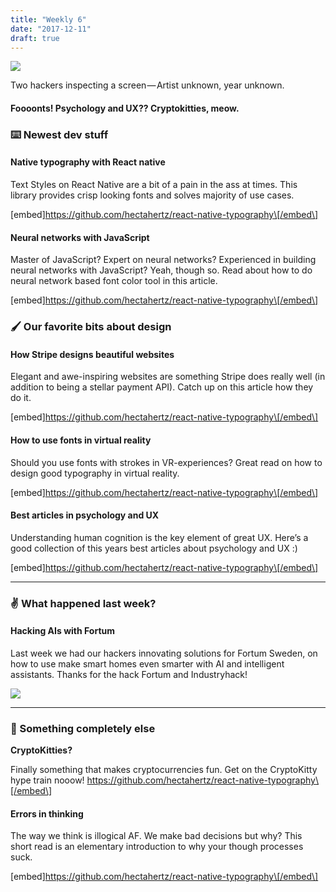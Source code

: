 ```yaml
---
title: "Weekly 6"
date: "2017-12-11"
draft: true
---
```


![](https://cdn-images-1.medium.com/max/800/0*EFLFMEKHCWcLGh-1.)

Two hackers inspecting a screen — Artist unknown, year unknown.

#### Foooonts! Psychology and UX?? Cryptokitties, meow.

### ⌨️ Newest dev stuff

#### Native typography with React native

Text Styles on React Native are a bit of a pain in the ass at times. This library provides crisp looking fonts and solves majority of use cases.

\[embed\]https://github.com/hectahertz/react-native-typography\[/embed\]

#### Neural networks with JavaScript

Master of JavaScript? Expert on neural networks? Experienced in building neural networks with JavaScript? Yeah, though so. Read about how to do neural network based font color tool in this article.

\[embed\]https://github.com/hectahertz/react-native-typography\[/embed\]

### 🖌 Our favorite bits about design

#### How Stripe designs beautiful websites

Elegant and awe-inspiring websites are something Stripe does really well (in addition to being a stellar payment API). Catch up on this article how they do it.

\[embed\]https://github.com/hectahertz/react-native-typography\[/embed\]

#### How to use fonts in virtual reality

Should you use fonts with strokes in VR-experiences? Great read on how to design good typography in virtual reality.

\[embed\]https://github.com/hectahertz/react-native-typography\[/embed\]

#### Best articles in psychology and UX

Understanding human cognition is the key element of great UX. Here’s a good collection of this years best articles about psychology and UX :)

\[embed\]https://github.com/hectahertz/react-native-typography\[/embed\]

---

### ✌️ What happened last week?

#### Hacking AIs with Fortum

Last week we had our hackers innovating solutions for Fortum Sweden, on how to use make smart homes even smarter with AI and intelligent assistants. Thanks for the hack Fortum and Industryhack!

![](https://cdn-images-1.medium.com/max/800/0*AhurUX3BHzus2RkP.)

---

### 👻 Something completely else

**CryptoKitties?**

Finally something that makes cryptocurrencies fun. Get on the CryptoKitty hype train nooow!
https://github.com/hectahertz/react-native-typography\[/embed\]

#### Errors in thinking

The way we think is illogical AF. We make bad decisions but why? This short read is an elementary introduction to why your though processes suck.

\[embed\]https://github.com/hectahertz/react-native-typography\[/embed\]
